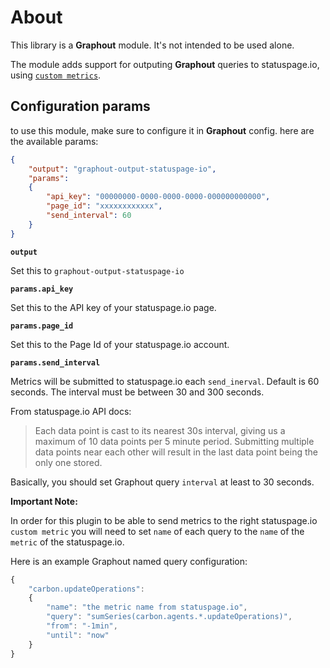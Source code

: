 # About

This library is a **Graphout** module. It's not intended to be used alone.

The module adds support for outputing **Graphout** queries to statuspage.io, using [`custom metrics`](https://developer.statuspage.io/#tag/metrics).

## Configuration params

to use this module, make sure to configure it in **Graphout** config.
here are the available params:

```json
{
    "output": "graphout-output-statuspage-io",
    "params":
    {
        "api_key": "00000000-0000-0000-0000-000000000000",
        "page_id": "xxxxxxxxxxxx",
        "send_interval": 60
    }
}
```

**`output`**

Set this to `graphout-output-statuspage-io`

**`params.api_key`**

Set this to the API key of your statuspage.io page.

**`params.page_id`**

Set this to the Page Id of your statuspage.io account.

**`params.send_interval`**

Metrics will be submitted to statuspage.io each `send_inerval`. Default is 60 seconds. The interval must be between 30 and 300 seconds.

From statuspage.io API docs:
> Each data point is cast to its nearest 30s interval, giving us a maximum of 10 data points per 5 minute period. Submitting multiple data points near each other will result in the last data point being the only one stored.

Basically, you should set Graphout query `interval` at least to 30 seconds.

**Important Note:**

In order for this plugin to be able to send metrics to the right statuspage.io `custom metric` you will need to set `name` of each query to the `name` of the `metric` of the statuspage.io.

Here is an example Graphout named query configuration:

```javascript
{
    "carbon.updateOperations":
    {
        "name": "the metric name from statuspage.io",
        "query": "sumSeries(carbon.agents.*.updateOperations)",
        "from": "-1min",
        "until": "now"
    }
}
```
